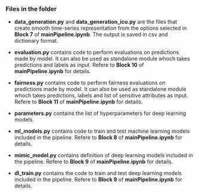 
### Files in the folder

- **data_generation.py** and **data_generation_icu.py**
	are the files that create smooth time-series representation from the options selected in **Block 7** of **mainPipeline.ipynb**.
  The output is saved in csv and dictionary format.
  
- **evaluation.py**
  contains code to perform evaluations on predictions made by model.
  It can also be used as standalone module whoch takes predictions and labels as input. 
  Refere to **Block 10** of **mainPipeline.ipynb** for details.
  
- **fairness.py**
  contains code to perform fairness evaluations on predictions made by model.
  It can also be used as standalone module whoch takes predictions, labels and list of sensitive attributes as input. 
  Refere to **Block 11** of **mainPipeline.ipynb** for details.
  
- **parameters.py**
  contains the list of hyperparameters for deep learning models.
  
- **ml_models.py**
  contains code to train and test machine learning models included in the pipeline.
  Refere to **Block 8** of **mainPipeline.ipynb** for details.
  
- **mimic_model.py**
  contains definition of deep learning models included in the pipeline.
  Refere to **Block 9** of **mainPipeline.ipynb** for details.
  
- **dl_train.py**
  contains the code to train and test deep learning models included in the pipeline.
  Refere to **Block 9** of **mainPipeline.ipynb** for details.


